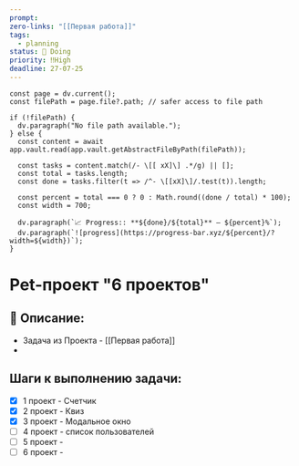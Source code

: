 ```yaml
---
prompt: 
zero-links: "[[Первая работа]]"
tags:
  - planning
status: 📌 Doing
priority: ‼️High
deadline: 27-07-25
---
```

```dataviewjs
const page = dv.current();
const filePath = page.file?.path; // safer access to file path

if (!filePath) {
  dv.paragraph("No file path available.");
} else {
  const content = await app.vault.read(app.vault.getAbstractFileByPath(filePath));
  
  const tasks = content.match(/- \[[ xX]\] .*/g) || [];
  const total = tasks.length;
  const done = tasks.filter(t => /^- \[[xX]\]/.test(t)).length;
  
  const percent = total === 0 ? 0 : Math.round((done / total) * 100);
  const width = 700;
  
  dv.paragraph(`📈 Progress:: **${done}/${total}** — ${percent}%`);
  dv.paragraph(`![progress](https://progress-bar.xyz/${percent}/?width=${width})`);
}

```
# Pet-проект "6 проектов"
## 📑 Описание:
- Задача из Проекта - [[Первая работа]]
- 

## Шаги к выполнению задачи:
- [x] 1 проект - Счетчик
- [x] 2 проект - Квиз
- [x] 3 проект - Модальное окно
- [ ] 4 проект - список пользователей
- [ ] 5 проект - 
- [ ] 6 проект - 